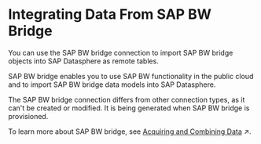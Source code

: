 <!-- loioc07d8004955c4a86939debae4aa9022d -->

# Integrating Data From SAP BW Bridge

You can use the SAP BW bridge connection to import SAP BW bridge objects into SAP Datasphere as remote tables.

SAP BW bridge enables you to use SAP BW functionality in the public cloud and to import SAP BW bridge data models into SAP Datasphere.

The SAP BW bridge connection differs from other connection types, as it can't be created or modified. It is being generated when SAP BW bridge is provisioned.

To learn more about SAP BW bridge, see [Acquiring and Combining Data](https://help.sap.com/viewer/e2d2b48377c14490b55466b5f1872640/DEV_CURRENT/en-US/94a26e437db74b14ae4664b0d4634faf.html "You can now start acquiring data and combine it in SAP BW bridge.") :arrow_upper_right:.

